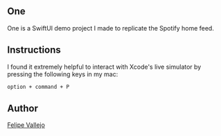 ## One

One is a SwiftUI demo project I made to replicate the Spotify home feed.

## Instructions

I found it extremely helpful to interact with Xcode's live simulator by pressing the following keys in my mac:  

```bash
option + command + P
```
## Author

[Felipe Vallejo](https://www.linkedin.com/in/felipe-vallejo-383060174/)
